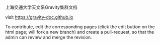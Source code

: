 上海交通大学天文系Gravity集群文档

visit https://gravity-doc.github.io

To contribute, edit the corresponding pages (click the edit button on the html page; will fork a new branch) and create a pull-request, so that the admin can review and merge the revision.
